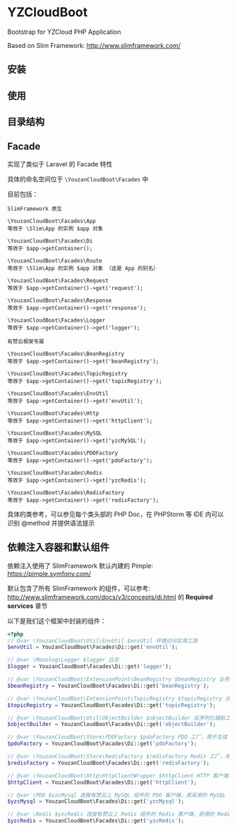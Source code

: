 # YZCloudBoot

Bootstrap for YZCloud PHP Application

Based on Slim Framework: http://www.slimframework.com/

## 安装


## 使用


## 目录结构


## Facade

实现了类似于 Laravel 的 Facade 特性

具体的命名空间位于 `\YouzanCloudBoot\Facades` 中

目前包括：

```
SlimFramework 原生

\YouzanCloudBoot\Facades\App
等效于 \Slim\App 的实例 $app 对象

\YouzanCloudBoot\Facades\Di
等效于 $app->getContainer();

\YouzanCloudBoot\Facades\Route
等效于 \Slim\App 的实例 $app 对象 （这是 App 的别名）

\YouzanCloudBoot\Facades\Request
等效于 $app->getContainer()->get('request');

\YouzanCloudBoot\Facades\Response
等效于 $app->getContainer()->get('response');

\YouzanCloudBoot\Facades\Logger
等效于 $app->getContainer()->get('logger');

有赞云框架专属

\YouzanCloudBoot\Facades\BeanRegistry
等效于 $app->getContainer()->get('beanRegistry');

\YouzanCloudBoot\Facades\TopicRegistry
等效于 $app->getContainer()->get('topicRegistry');

\YouzanCloudBoot\Facades\EnvUtil
等效于 $app->getContainer()->get('envUtil');

\YouzanCloudBoot\Facades\Http
等效于 $app->getContainer()->get('httpClient');

\YouzanCloudBoot\Facades\MySQL
等效于 $app->getContainer()->get('yzcMySQL');

\YouzanCloudBoot\Facades\PDOFactory
等效于 $app->getContainer()->get('pdoFactory');

\YouzanCloudBoot\Facades\Redis
等效于 $app->getContainer()->get('yzcRedis');

\YouzanCloudBoot\Facades\RedisFactory
等效于 $app->getContainer()->get('redisFactory');
```

具体的类参考，可以参见每个类头部的 PHP Doc，在 PHPStorm 等 IDE 内可以识别 @method 并提供语法提示

## 依赖注入容器和默认组件

依赖注入使用了 SlimFramework 默认内建的 Pimple: https://pimple.symfony.com/

默认包含了所有 SlimFramework 的组件，可以参考: http://www.slimframework.com/docs/v3/concepts/di.html 的 **Required services**
章节

以下是我们这个框架中封装的组件：

```php
<?php
// @var \YouzanCloudBoot\Util\EnvUtil $envUtil 环境访问实用工具 
$envUtil = YouzanCloudBoot\Facades\Di::get('envUtil');

// @var \Monolog\Logger $logger 日志
$logger = YouzanCloudBoot\Facades\Di::get('logger');

// @var \YouzanCloudBoot\ExtensionPoint\BeanRegistry $beanRegistry 业务扩展点注册器
$beanRegistry = YouzanCloudBoot\Facades\Di::get('beanRegistry');

// @var \YouzanCloudBoot\ExtensionPoint\TopicRegistry $topicRegistry 消息扩展点注册器
$topicRegistry = YouzanCloudBoot\Facades\Di::get('topicRegistry');

// @var \YouzanCloudBoot\Util\ObjectBuilder $objectBuilder 反序列化辅助工具，将扩展点调用参数转换成匹配接口的对象
$objectBuilder = YouzanCloudBoot\Facades\Di::get('objectBuilder');

// @var \YouzanCloudBoot\Store\PDOFactory $pdoFactory PDO 工厂，用于生成 PDO 实例
$pdoFactory = YouzanCloudBoot\Facades\Di::get('pdoFactory');

// @var \YouzanCloudBoot\Store\RedisFactory $redisFactory Redis 工厂，用于生成 Redis 实例
$redisFactory = YouzanCloudBoot\Facades\Di::get('redisFactory');

// @var \YouzanCloudBoot\Http\HttpClientWrapper $httpClient HTTP 客户端，进行了有赞云统一接出的封装以配合白名单机制
$httpClient = YouzanCloudBoot\Facades\Di::get('httpClient');

// @var \PDO $yzcMysql 连接有赞云上 MySQL 组件的 PDO 客户端，其采用的 MySQL 连接字符集为 utf8mb4，获得的 PDO 对象是 PHP 官方 PDO 对象
$yzcMysql = YouzanCloudBoot\Facades\Di::get('yzcMysql');

// @var \Redis $yzcRedis 连接有赞云上 Redis 组件的 Redis 客户端，获得的 Redis 对象是 php-redis 扩展提供的标准 Redis 对象 象
$yzcRedis = YouzanCloudBoot\Facades\Di::get('yzcRedis');
```

